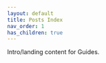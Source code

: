 ```yaml
---
layout: default
title: Posts Index
nav_order: 1
has_children: true
---
```

Intro/landing content for Guides.
